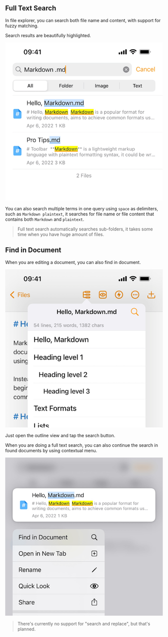 ## Full Text Search

In file explorer, you can search both file name and content, with support for fuzzy matching.

Search results are beautifully highlighted.

<img class="bordered_img" src="../editor/assets/IMG_6.png" />

You can also search multiple terms in one query using `space` as delimiters, such as `Markdown plaintext`, it searches for file name or file content that contains both `Markdown` and `plaintext`.

> Full text search automatically searches sub-folders, it takes some time when you have huge amount of files.

## Find in Document

When you are editing a document, you can also find in document.

<img class="bordered_img" src="../editor/assets/IMG_7.png" />

Just open the outline view and tap the search button.

When you are doing a full text search, you can also continue the search in found documents by using contextual menu.

<img class="bordered_img" src="../editor/assets/IMG_8.png" />

> There's currently no support for "search and replace", but that's planned.